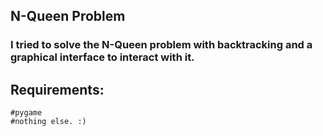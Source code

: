 ## N-Queen Problem
### I tried to solve the N-Queen problem with backtracking and a graphical interface to interact with it.

## Requirements:
    #pygame
    #nothing else. :)


